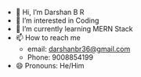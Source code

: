- 👋 Hi, I’m Darshan B R
- 👀 I’m interested in Coding
- 🌱 I’m currently learning MERN Stack
- 📫 How to reach me
  - email: darshanbr36@gmail.com 
  - Phone: 9008854199
- 😄 Pronouns: He/Him

<!---
darshanbr66/darshanbr66 is a ✨ special ✨ repository because its `README.md` (this file) appears on your GitHub profile.
You can click the Preview link to take a look at your changes.
--->
